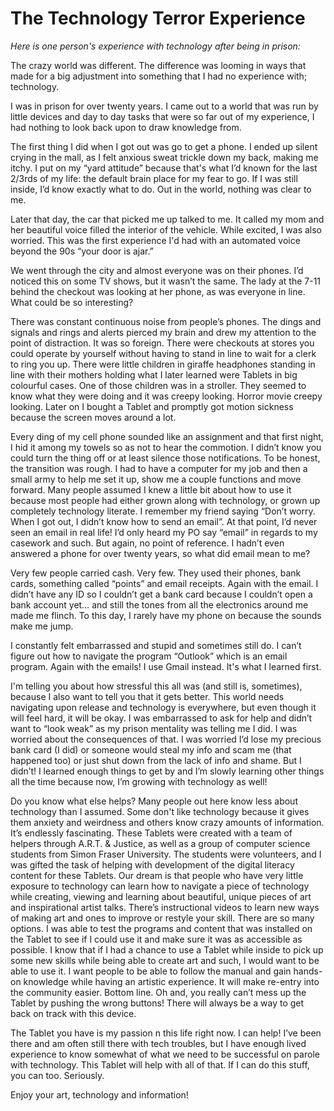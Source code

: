 # The Technology Terror Experience

_Here is one person's experience with technology after being in prison:_

The crazy world was different. The difference was looming in ways that made for a big adjustment into something that I had no experience with; technology.

I was in prison for over twenty years. I came out to a world that was run by little devices and day to day tasks that were so far out of my experience, I had nothing to look back upon to draw knowledge from.

The first thing I did when I got out was go to get a phone. I ended up silent crying in the mall, as I felt anxious sweat trickle down my back, making me itchy. I put on my “yard attitude” because that's what I’d known for the last 2/3rds of my life: the default brain place for my fear to go. If I was still inside, I’d know exactly what to do. Out in the world, nothing was clear to me.

Later that day, the car that picked me up talked to me. It called my mom and her beautiful voice filled the interior of the vehicle. While excited, I was also worried. This was the first experience I'd had with an automated voice beyond the 90s “your door is ajar.”

We went through the city and almost everyone was on their phones. I’d noticed this on some TV shows, but it wasn’t the same. The lady at the 7-11 behind the checkout was looking at her phone, as was everyone in line. What could be so interesting?

There was constant continuous noise from people’s phones. The dings and signals and rings and alerts pierced my brain and drew my attention to the point of distraction. It was so foreign. There were checkouts at stores you could operate by yourself without having to stand in line to wait for a clerk to ring you up. There were little children in giraffe headphones standing in line with their mothers holding what I later learned were Tablets in big colourful cases. One of those children was in a stroller. They seemed to know what they were doing and it was creepy looking. Horror movie creepy looking. Later on I bought a Tablet and promptly got motion sickness because the screen moves around a lot.

Every ding of my cell phone sounded like an assignment and that first night, I hid it among my towels so as not to hear the commotion. I didn’t know you could turn the thing off or at least silence those notifications. To be honest, the transition was rough. I had to have a computer for my job and then a small army to help me set it up, show me a couple functions and move forward. Many people assumed I knew a little bit about how to use it because most people had either grown along with technology, or grown up completely technology literate. I remember my friend saying “Don’t worry. When I got out, I didn’t know how to send an email”. At that point, I’d never seen an email in real life! I’d only heard my PO say “email” in regards to my casework and such. But again, no point of reference. I hadn’t even answered a phone for over twenty years, so what did email mean to me?

Very few people carried cash. Very few. They used their phones, bank cards, something called “points” and email receipts. Again with the email. I didn’t have any ID so I couldn’t get a bank card because I couldn’t open a bank account yet… and still the tones from all the electronics around me made me flinch. To this day, I rarely have my phone on because the sounds make me jump.

I constantly felt embarrassed and stupid and sometimes still do. I can’t figure out how to navigate the program “Outlook” which is an email program. Again with the emails! I use Gmail instead. It's what I learned first.

I'm telling you about how stressful this all was (and still is, sometimes), because I also want to tell you that it gets better. This world needs navigating upon release and technology is everywhere, but even though it will feel hard, it will be okay. I was embarrassed to ask for help and didn’t want to “look weak” as my prison mentality was telling me I did. I was worried about the consequences of that. I was worried I’d lose my precious bank card (I did) or someone would steal my info and scam me (that happened too) or just shut down from the lack of info and shame. But I didn’t! I learned enough things to get by and I’m slowly learning other things all the time because now, I’m growing with technology as well!

Do you know what else helps? Many people out here know less about technology than I assumed. Some don't like technology because it gives them anxiety and weirdness and others know crazy amounts of information. It’s endlessly fascinating. These Tablets were created with a team of helpers through A.R.T. & Justice, as well as a group of computer science students from Simon Fraser University. The students were volunteers, and I was gifted the task of helping with development of the digital literacy content for these Tablets. Our dream is that people who have very little exposure to technology can learn how to navigate a piece of technology while creating, viewing and learning about beautiful, unique pieces of art and inspirational artist talks. There’s instructional videos to learn new ways of making art and ones to improve or restyle your skill. There are so many options. I was able to test the programs and content that was installed on the Tablet to see if I could use it and make sure it was as accessible as possible. I know that if I had a chance to use a Tablet while inside to pick up some new skills while being able to create art and such, I would want to be able to use it. I want people to be able to follow the manual and gain hands-on knowledge while having an artistic experience. It will make re-entry into the community easier. Bottom line. Oh and, you really can’t mess up the Tablet by pushing the wrong buttons! There will always be a way to get back on track with this device.

The Tablet you have is my passion n this life right now. I can help! I’ve been there and am often still there with tech troubles, but I have enough lived experience to know somewhat of what we need to be successful on parole with technology. This Tablet will help with all of that. If I can do this stuff, you can too. Seriously.

Enjoy your art, technology and information!
